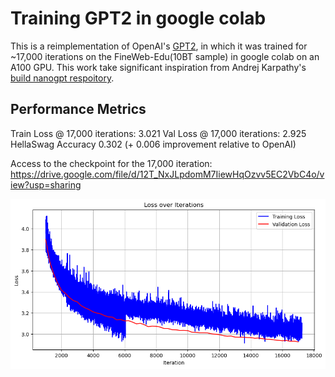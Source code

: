 # Training GPT2 in google colab

This is a reimplementation of OpenAI's [GPT2](#https://github.com/openai/gpt-2), in which it was trained for ~17,000 iterations on the FineWeb-Edu(10BT sample) in google colab on an A100 GPU. This work take significant inspiration from Andrej Karpathy's [build nanogpt respoitory](#https://github.com/karpathy/build-nanogpt).


## Performance Metrics
Train Loss @ 17,000 iterations: 3.021
Val Loss @ 17,000 iterations: 2.925
HellaSwag Accuracy 0.302 (+ 0.006 improvement relative to OpenAI)

Access to the checkpoint for the 17,000 iteration: https://drive.google.com/file/d/12T_NxJLpdomM7IiewHqOzvv5EC2VbC4o/view?usp=sharing

![alt text](image.png)

